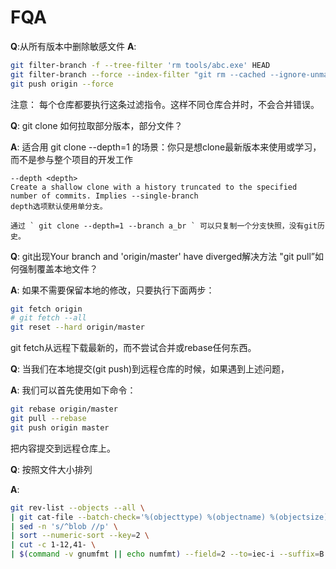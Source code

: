 # FQA

**Q**:从所有版本中删除敏感文件
**A**:

``` bash
git filter-branch -f --tree-filter 'rm tools/abc.exe' HEAD 
git filter-branch --force --index-filter "git rm --cached --ignore-unmatch sensorRecogn/titanic.HDF5" --prune-empty --tag-name-filter cat -- --all
git push origin --force
```
注意： 每个仓库都要执行这条过滤指令。这样不同仓库合并时，不会合并错误。



**Q**: git clone 如何拉取部分版本，部分文件？

**A**: 
适合用 git clone --depth=1 的场景：你只是想clone最新版本来使用或学习，而不是参与整个项目的开发工作
```
--depth <depth>
Create a shallow clone with a history truncated to the specified number of commits. Implies --single-branch 
depth选项默认使用单分支。

通过 ` git clone --depth=1 --branch a_br ` 可以只复制一个分支快照，没有git历史。
```



**Q**: git出现Your branch and 'origin/master' have diverged解决方法
"git pull”如何强制覆盖本地文件？

**A**: 如果不需要保留本地的修改，只要执行下面两步：
``` bash
git fetch origin
# git fetch --all
git reset --hard origin/master
```
git fetch从远程下载最新的，而不尝试合并或rebase任何东西。



**Q**: 当我们在本地提交(git push)到远程仓库的时候，如果遇到上述问题，

**A**: 我们可以首先使用如下命令：
``` bash
git rebase origin/master
git pull --rebase
git push origin master
```
把内容提交到远程仓库上。


**Q**: 按照文件大小排列

**A**:
``` bash
git rev-list --objects --all \
| git cat-file --batch-check='%(objecttype) %(objectname) %(objectsize) %(rest)' \
| sed -n 's/^blob //p' \
| sort --numeric-sort --key=2 \
| cut -c 1-12,41- \
| $(command -v gnumfmt || echo numfmt) --field=2 --to=iec-i --suffix=B --padding=7 --round=nearest
```